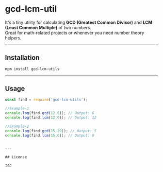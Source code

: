 # gcd-lcm-util

It's a tiny utility for calculating **GCD (Greatest Common Divisor)** and **LCM (Least Common Multiple)** of two numbers.  
Great for math-related projects or whenever you need number theory helpers.

---

## Installation

```bash
npm install gcd-lcm-utils
```

---

## Usage

```javascript
const find = require('gcd-lcm-utils');

//Example-1
console.log(find.gcd(12,6)); // Output: 6
console.log(find.lcm(12,6)); // Output: 12

//Example-2
console.log(find.gcd(15,20)); // Output: 5
console.log(find.lcm(15,0)); // Output: 0


---

## License

ISC

